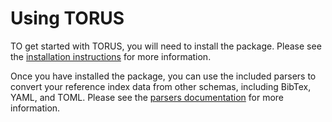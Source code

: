 # Using TORUS

TO get started with TORUS, you will need to install the package. Please see the [installation instructions](installation.md) for more information.

Once you have installed the package, you can use the included parsers to convert your reference index data from other schemas, including BibTex, YAML, and TOML. Please see the [parsers documentation](convert/index.md) for more information.



